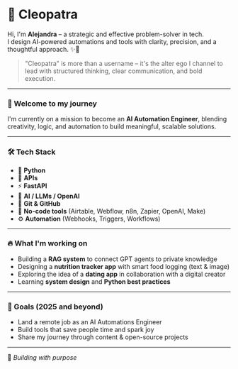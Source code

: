 # 👑 Cleopatra

Hi, I'm **Alejandra** – a strategic and effective problem-solver in tech.  
I design AI-powered automations and tools with clarity, precision, and a thoughtful approach. ✨🐍  

> "Cleopatra" is more than a username – it's the alter ego I channel to lead with structured thinking, clear communication, and bold execution.

---

### 🧭 Welcome to my journey

I'm currently on a mission to become an **AI Automation Engineer**, blending creativity, logic, and automation to build meaningful, scalable solutions.

---

### 🛠️ Tech Stack

- 🐍 **Python**
- 🔗 **APIs**
- ⚡ **FastAPI**
- 🧠 **AI / LLMs / OpenAI**
- 🧰 **Git & GitHub**
- 🧩 **No-code tools** (Airtable, Webflow, n8n, Zapier, OpenAI, Make)
- ⚙️ **Automation** (Webhooks, Triggers, Workflows)

---

### 🔥 What I'm working on

- Building a **RAG system** to connect GPT agents to private knowledge  
- Designing a **nutrition tracker app** with smart food logging (text & image)  
- Exploring the idea of a **dating app** in collaboration with a digital creator  
- Learning **system design** and **Python best practices**

---

### 🎯 Goals (2025 and beyond)

- Land a remote job as an AI Automations Engineer  
- Build tools that save people time and spark joy  
- Share my journey through content & open-source projects  

---

🧿 *Building with purpose*

